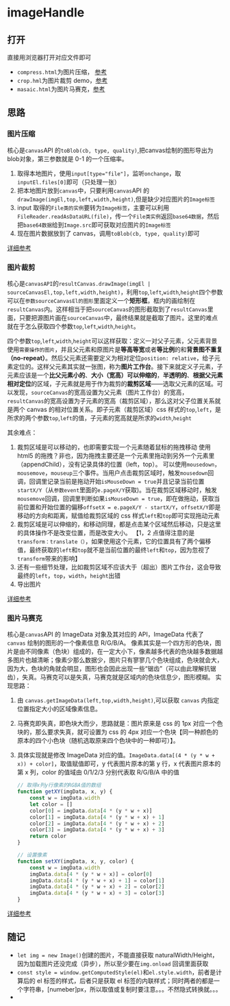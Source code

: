 # imageHandle

## 打开

直接用浏览器打开对应文件即可

-   `compress.html`为图片压缩， [参考](https://segmentfault.com/a/1190000023486410)
-   `crop.hml`为图片裁剪 demo，[参考](https://juejin.cn/post/6860024132730519560#heading-5)
-   `masaic.html`为图片马赛克，[参考](https://www.cnblogs.com/liugang-vip/p/5442878.html)

## 思路

### 图片压缩

核心是`canvas`API 的`toBlob(cb, type, quality)`,把canvas绘制的图形导出为blob对象，第三参数就是 0-1 的一个压缩率。

1.  取得本地图片，使用`input[type="file"]`，监听`onchange`，取`inputEl.files[0]`即可（只处理一张）
2.  把本地图片放到`canvas`中，只要利用`canvas`API 的`drawImage(imgEl,top,left,width,height)`,但是缺少对应图片的`Image标签`
3.  input 取得的`File类的实例`要转为`Image标签`，主要可以利用`FileReader.readAsDataURL(file)`，传一个`File类实例`返回`base64数据`，然后把`base64数据`给到`Image.src`即可获取对应图片的`Image标签`
4.  现在图片数据放到了 canvas，调用`toBlob(cb, type, quality)`即可

[详细参考](https://idkhts.github.io/2021/07/23/%E5%9B%BE%E7%89%87%E5%8E%8B%E7%BC%A9/)


### 图片裁剪

 核心是`canvasAPI`的`resultCanvas.drawImage(imgEl | sourceCanvasEl,top,left,width,height)`，利用`top`,`left`,`width`,`height`四个参数可以在`参数sourceCanvasEl的图形`里面定义一个**矩形框**，框内的画绘制在`resultCanvas`内。这样相当于把`sourceCanvas`的图形截取到了`resultCanvas`里面，只要把源图片画在`sourceCanvas`中，最终结果就是截取了图片。这里的难点就在于怎么获取四个参数`top`,`left`,`width`,`height`。

 四个参数`top`,`left`,`width`,`height`可以这样获取：定义一对父子元素，父元素背景使用`需要操作的图片`，并且父元素和原图片是**等高等宽**或者**等比例**的和**背景图不重复（no-repeat）**。然后父元素还需要定义为相对定位`position: relative`，给子元素定位的。这样父元素其实就一张图，称为**图片工作台**。接下来就定义子元素，子元素应该是一个**比父元素小的**、**大小（宽高）可以伸缩的**，**半透明的**、**根据父元素相对定位**的区域，子元素就是用于作为裁剪的**裁剪区域**——选取父元素的区域。可以发现，`sourceCanvas`的宽高设置为父元素（图片工作台）的宽高，`resultCanvas`的宽高设置为子元素的宽高（裁剪区域），那么这对父子位置关系就是两个 canvas 的相对位置关系。即子元素（裁剪区域）css 样式的`top`,`left`，是所求的两个参数`top`,`left`的值，子元素的宽高就是所求的`width`,`height`

其余难点：

1.  裁剪区域是可以移动的，也即需要实现一个元素随着鼠标的拖拽移动
    使用 html5 的拖拽？非也，因为拖拽主要还是一个元素里拖动到另外一个元素里（appendChild），没有记录具体的位置（left，top）。
    可以使用`mousedown`，`mousemove`，`mouseup`三个事件。当用户点击裁剪区域时，触发`mousedown`回调，回调里记录当前是拖动开始`isMouseDown = true`并且记录当前位置`startX/Y`（从`参数event`里面的`e.pageX/Y`获取)。当在裁剪区域移动时，触发`mousemove`回调，回调里判断如果`isMouseDown = true`，即在做拖动，获取当前位置和开始位置的偏移`offsetX = e.pageX/Y - startX/Y`，`offsetX/Y`即是移动的方向和距离，赋值给裁剪区域的 css 样式`left`和`top`即可实现拖动元素
2.  裁剪区域是可以伸缩的，和移动同理，都是点击某个区域然后移动，只是这里的具体操作不是改变位置，而是改变大小。
    【1，2 点值得注意的是`transform：translate（）`，如果使用这个元素，它的位置具有了两个偏移值，最终获取的`left`和`top`就不是当前位置的最终`left`和`top`，因为忽视了`transform`带来的影响】
3.  还有一些细节处理，比如裁剪区域不应该大于（超出）图片工作台，这会导致最终的`left`，`top`，`width`，`height`出错
4.  导出图片


[详细参考](https://idkhts.github.io/2021/07/23/%E5%9B%BE%E7%89%87%E5%8E%8B%E7%BC%A9/)


### 图片马赛克

核心是`canvas`API 的 ImageData 对象及其对应的 API，ImageData 代表了 `canvas` 绘制的图形的一个像素信息 R/G/B/A。
像素其实是一个四方形的色块，图片是由不同像素（色块）组成的，在一定大小下，像素越多代表的色块越多数据越多图片也越清晰；像素少那么数据少，图片只有寥寥几个色块组成，色块就会大，因为大，色块的角就会明显，图形也会因此出现一些“锯齿”（可以由此理解抗锯齿），失真。马赛克可以是失真，马赛克就是区域内的色块信息少，图形模糊。
实现思路：

1. 由 `canvas.getImageData(left,top,width,height)`,可以获取 `canvas` 内指定位置指定大小的区域像素信息。
2. 马赛克即失真，即色块大而少，思路就是：图片原来是 css 的 1px 对应一个色块的，那么要求失真，就可设置为 css 的 4px 对应一个色块【同一种颜色的原本的四个小色块（随机选取原来四个色块中的一种即可）】。
3. 具体实现就是修改 ImageData 对应的值。`ImageData.data[(4 * (y * w + x)) + color]`，取值赋值即可，y 代表图片原本的第 y 行，x 代表图片原本的第 x 列，color 的值域由 0/1/2/3 分别代表取 R/G/B/A 中的值

    ```js
    // 取得x列y行像素的RGBA值的数组
    function getXY(imgData, x, y) {
        const w = imgData.width
        let color = []
        color[0] = imgData.data[4 * (y * w + x)]
        color[1] = imgData.data[4 * (y * w + x) + 1]
        color[2] = imgData.data[4 * (y * w + x) + 2]
        color[3] = imgData.data[4 * (y * w + x) + 3]
        return color
    }

    // 设置像素
    function setXY(imgData, x, y, color) {
        const w = imgData.width
        imgData.data[4 * (y * w + x)] = color[0]
        imgData.data[4 * (y * w + x) + 1] = color[1]
        imgData.data[4 * (y * w + x) + 2] = color[2]
        imgData.data[4 * (y * w + x) + 3] = color[3]
    }
    ```


[详细参考](https://idkhts.github.io/2021/07/23/%E5%9B%BE%E7%89%87%E9%A9%AC%E8%B5%9B%E5%85%8B/)

## 随记

-   `let img = new Image()`创建的图片，不能直接获取 naturalWidth/Height，因为加载图片还没完成（异步），所以至少要在`img.onload` 回调里面获取
-   `const style = window.getComputedStyle(el)`和`el.style.width`，前者是计算后的 el 标签的样式，后者只是获取 el 标签的内联样式；同时两者的都是一个字符串，[numeber]px，所以取值或复制时要注意。。。不然隐式转换就。。。
-
